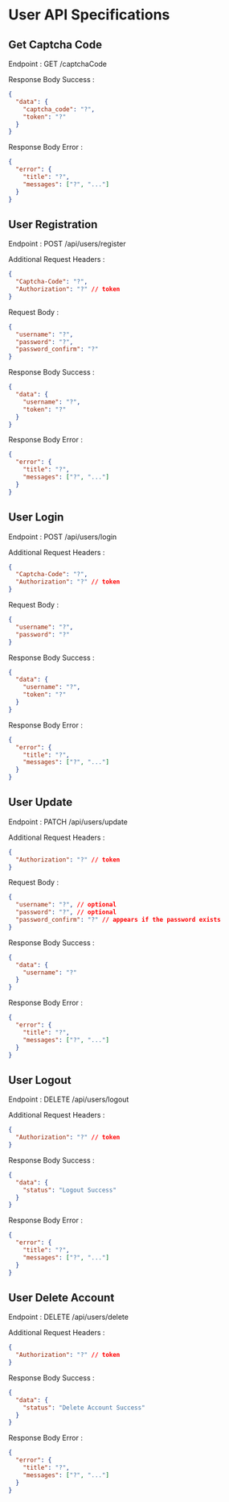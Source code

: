 # User API Specifications

## Get Captcha Code

Endpoint : GET /captchaCode

Response Body Success :

```json
{
  "data": {
    "captcha_code": "?",
    "token": "?"
  }
}
```

Response Body Error :

```json
{
  "error": {
    "title": "?",
    "messages": ["?", "..."]
  }
}
```

## User Registration

Endpoint : POST /api/users/register

Additional Request Headers :

```json
{
  "Captcha-Code": "?",
  "Authorization": "?" // token
}
```

Request Body :

```json
{
  "username": "?",
  "password": "?",
  "password_confirm": "?"
}
```

Response Body Success :

```json
{
  "data": {
    "username": "?",
    "token": "?"
  }
}
```

Response Body Error :

```json
{
  "error": {
    "title": "?",
    "messages": ["?", "..."]
  }
}
```

## User Login

Endpoint : POST /api/users/login

Additional Request Headers :

```json
{
  "Captcha-Code": "?",
  "Authorization": "?" // token
}
```

Request Body :

```json
{
  "username": "?",
  "password": "?"
}
```

Response Body Success :

```json
{
  "data": {
    "username": "?",
    "token": "?"
  }
}
```

Response Body Error :

```json
{
  "error": {
    "title": "?",
    "messages": ["?", "..."]
  }
}
```

## User Update

Endpoint : PATCH /api/users/update

Additional Request Headers :

```json
{
  "Authorization": "?" // token
}
```

Request Body :

```json
{
  "username": "?", // optional
  "password": "?", // optional
  "password_confirm": "?" // appears if the password exists
}
```

Response Body Success :

```json
{
  "data": {
    "username": "?"
  }
}
```

Response Body Error :

```json
{
  "error": {
    "title": "?",
    "messages": ["?", "..."]
  }
}
```

## User Logout

Endpoint : DELETE /api/users/logout

Additional Request Headers :

```json
{
  "Authorization": "?" // token
}
```

Response Body Success :

```json
{
  "data": {
    "status": "Logout Success"
  }
}
```

Response Body Error :

```json
{
  "error": {
    "title": "?",
    "messages": ["?", "..."]
  }
}
```

## User Delete Account

Endpoint : DELETE /api/users/delete

Additional Request Headers :

```json
{
  "Authorization": "?" // token
}
```

Response Body Success :

```json
{
  "data": {
    "status": "Delete Account Success"
  }
}
```

Response Body Error :

```json
{
  "error": {
    "title": "?",
    "messages": ["?", "..."]
  }
}
```
